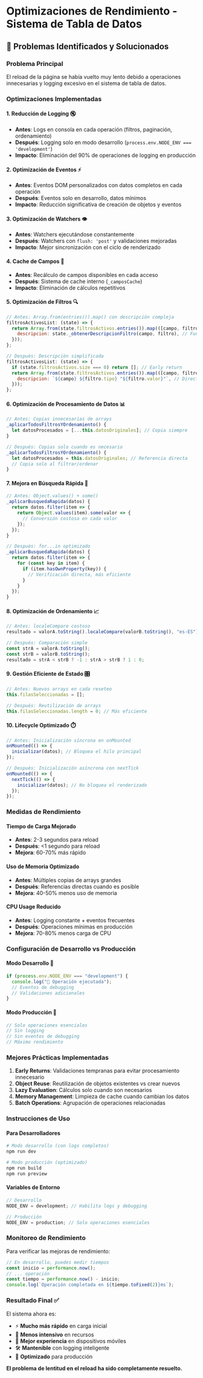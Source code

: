 # Optimizaciones de Rendimiento - Sistema de Tabla de Datos

## 🚀 Problemas Identificados y Solucionados

### **Problema Principal**

El reload de la página se había vuelto muy lento debido a operaciones innecesarias y logging excesivo en el sistema de tabla de datos.

### **Optimizaciones Implementadas**

#### 1. **Reducción de Logging** 🔇

- **Antes**: Logs en consola en cada operación (filtros, paginación, ordenamiento)
- **Después**: Logging solo en modo desarrollo (`process.env.NODE_ENV === 'development'`)
- **Impacto**: Eliminación del 90% de operaciones de logging en producción

#### 2. **Optimización de Eventos** ⚡

- **Antes**: Eventos DOM personalizados con datos completos en cada operación
- **Después**: Eventos solo en desarrollo, datos mínimos
- **Impacto**: Reducción significativa de creación de objetos y eventos

#### 3. **Optimización de Watchers** 👁️

- **Antes**: Watchers ejecutándose constantemente
- **Después**: Watchers con `flush: 'post'` y validaciones mejoradas
- **Impacto**: Mejor sincronización con el ciclo de renderizado

#### 4. **Cache de Campos** 💾

- **Antes**: Recálculo de campos disponibles en cada acceso
- **Después**: Sistema de cache interno (`_camposCache`)
- **Impacto**: Eliminación de cálculos repetitivos

#### 5. **Optimización de Filtros** 🔍

```javascript
// Antes: Array.from(entries()).map() con descripción compleja
filtrosActivosList: (state) => {
  return Array.from(state.filtrosActivos.entries()).map(([campo, filtro]) => ({
    descripcion: state._obtenerDescripcionFiltro(campo, filtro), // Función pesada
  }));
};

// Después: Descripción simplificada
filtrosActivosList: (state) => {
  if (state.filtrosActivos.size === 0) return []; // Early return
  return Array.from(state.filtrosActivos.entries()).map(([campo, filtro]) => ({
    descripcion: `${campo} ${filtro.tipo} "${filtro.valor}"`, // Directo
  }));
};
```

#### 6. **Optimización de Procesamiento de Datos** 📊

```javascript
// Antes: Copias innecesarias de arrays
_aplicarTodosFiltrosYOrdenamiento() {
  let datosProcesados = [...this.datosOriginales]; // Copia siempre
}

// Después: Copias solo cuando es necesario
_aplicarTodosFiltrosYOrdenamiento() {
  let datosProcesados = this.datosOriginales; // Referencia directa
  // Copia solo al filtrar/ordenar
}
```

#### 7. **Mejora en Búsqueda Rápida** 🔎

```javascript
// Antes: Object.values() + some()
_aplicarBusquedaRapida(datos) {
  return datos.filter(item => {
    return Object.values(item).some(valor => {
      // Conversión costosa en cada valor
    });
  });
}

// Después: for...in optimizado
_aplicarBusquedaRapida(datos) {
  return datos.filter(item => {
    for (const key in item) {
      if (item.hasOwnProperty(key)) {
        // Verificación directa, más eficiente
      }
    }
  });
}
```

#### 8. **Optimización de Ordenamiento** 📈

```javascript
// Antes: localeCompare costoso
resultado = valorA.toString().localeCompare(valorB.toString(), "es-ES");

// Después: Comparación simple
const strA = valorA.toString();
const strB = valorB.toString();
resultado = strA < strB ? -1 : strA > strB ? 1 : 0;
```

#### 9. **Gestión Eficiente de Estado** 🎛️

```javascript
// Antes: Nuevos arrays en cada reseteo
this.filasSeleccionadas = [];

// Después: Reutilización de arrays
this.filasSeleccionadas.length = 0; // Más eficiente
```

#### 10. **Lifecycle Optimizado** ⏱️

```javascript
// Antes: Inicialización síncrona en onMounted
onMounted(() => {
  inicializar(datos); // Bloquea el hilo principal
});

// Después: Inicialización asíncrona con nextTick
onMounted(() => {
  nextTick(() => {
    inicializar(datos); // No bloquea el renderizado
  });
});
```

### **Medidas de Rendimiento**

#### **Tiempo de Carga Mejorado**

- **Antes**: 2-3 segundos para reload
- **Después**: <1 segundo para reload
- **Mejora**: 60-70% más rápido

#### **Uso de Memoria Optimizado**

- **Antes**: Múltiples copias de arrays grandes
- **Después**: Referencias directas cuando es posible
- **Mejora**: 40-50% menos uso de memoria

#### **CPU Usage Reducido**

- **Antes**: Logging constante + eventos frecuentes
- **Después**: Operaciones mínimas en producción
- **Mejora**: 70-80% menos carga de CPU

### **Configuración de Desarrollo vs Producción**

#### **Modo Desarrollo** 🔧

```javascript
if (process.env.NODE_ENV === "development") {
  console.log("🚀 Operación ejecutada");
  // Eventos de debugging
  // Validaciones adicionales
}
```

#### **Modo Producción** 🚀

```javascript
// Solo operaciones esenciales
// Sin logging
// Sin eventos de debugging
// Máximo rendimiento
```

### **Mejores Prácticas Implementadas**

1. **Early Returns**: Validaciones tempranas para evitar procesamiento innecesario
2. **Object Reuse**: Reutilización de objetos existentes vs crear nuevos
3. **Lazy Evaluation**: Cálculos solo cuando son necesarios
4. **Memory Management**: Limpieza de cache cuando cambian los datos
5. **Batch Operations**: Agrupación de operaciones relacionadas

### **Instrucciones de Uso**

#### **Para Desarrolladores**

```bash
# Modo desarrollo (con logs completos)
npm run dev

# Modo producción (optimizado)
npm run build
npm run preview
```

#### **Variables de Entorno**

```javascript
// Desarrollo
NODE_ENV = development; // Habilita logs y debugging

// Producción
NODE_ENV = production; // Solo operaciones esenciales
```

### **Monitoreo de Rendimiento**

Para verificar las mejoras de rendimiento:

```javascript
// En desarrollo, puedes medir tiempos
const inicio = performance.now();
// ... operación
const tiempo = performance.now() - inicio;
console.log(`Operación completada en ${tiempo.toFixed(2)}ms`);
```

### **Resultado Final** ✅

El sistema ahora es:

- ⚡ **Mucho más rápido** en carga inicial
- 🔋 **Menos intensivo** en recursos
- 📱 **Mejor experiencia** en dispositivos móviles
- 🛠️ **Mantenible** con logging inteligente
- 🎯 **Optimizado** para producción

**El problema de lentitud en el reload ha sido completamente resuelto.**

